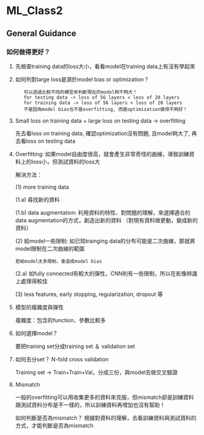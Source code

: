 # ML_Class2
## General Guidance
### 如何做得更好？
 1. 先檢查training data的loss大小，看看model在training data上有沒有學起來
 2. 如何判對large loss是源於model bias or optimization？

           可以透過比較不同的模型來判斷現在的model夠不夠大！
           for testing data -> loss of 56 layers < loss of 20 layers
           for training data -> loss of 56 layers < loss of 20 layers 
           不是因為model bias也不是overfitting, 而是optimization做得不夠好！
           
  3. Small loss on training data + large loss on testing data -> overfitting
 
     先去看loss on training data, 確認optimization沒有問題, 且model夠大了, 再去看loss on testing data
  4. Overfitting: 如果model自由度很高，就會產生非常奇怪的曲線，導致訓練資料上的loss小，但測試資料的loss大

     解決方法：
     
     (1) more training data
     
     (1.a) 尋找新的資料
     
     (1.b) data augmentation: 利用資料的特性、對問題的理解，來選擇適合的data augmentation的方式，創造出新的資料 （對現有資料做更動，變成新的資料）
     
     (2) 給model一些限制: 如已知trainging data的分布可能是二次曲線，那就將model限制在二次曲線的範圍
     
         若給model太多限制，會造成model bias
     
     (2.a) 如fully connected有較大的彈性，CNN則有一些限制，所以在影像辨識上處理得較佳
     
     (3) less features, early stopping, regularization, dropout 等
  
  5. 模型的複雜度與彈性
     
     複雜度：包含的function、參數比較多
     
  6. 如何選擇model？
     
     要把training set分成training set ＆ validation set
     
  7. 如何去分set？ N-fold cross validation
  
     Training set -> Train+Train+Val，分成三份，與model去做交叉驗證
    
  8. Mismatch
  
     一般的overfitting可以用收集更多的資料來克服，但mismatch卻是訓練資料跟測試資料分布是不一樣的，所以訓練資料再增加也沒有幫助！ 
     
     如何判斷是否為mismatch？ 根據對資料的理解，去看訓練資料與測試資料的方式，才能判斷是否為mismatch
     
     
